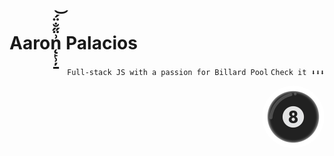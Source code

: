 <h1>Aaron̨̙̹̦̱͗̈̋̐̈́͝ Palacios</h1>
<p align="right">
 <code align="right">Full-stack JS with a passion for Billard Pool</code>
 <code align="right">Check it ⬇⬇⬇</code>
</p>
<a href="https://www.youtube.com/watch?v=dQw4w9WgXcQ"><img src="./billard.png" height="100px" align="right" style="border-radius: 50%;"/></a>
<p align="rigth">
<!--    <a href="https://github.com/apalaciosdev">    
    <img src="https://github-readme-stats.vercel.app/api?username=apalaciosdev&theme=react&show_icons=true&hide_border=true&count_private=true" alt="apalaciosdev's Stats">
   </a> -->
<!--    <a href="https://github.com/apalaciosdev">
    <img src="https://streak-stats.demolab.com?user=apalaciosdev&theme=react&hide_border=true&hide_longest_streak=true" alt="GitHub Streak" />
   </a> -->
</p>
